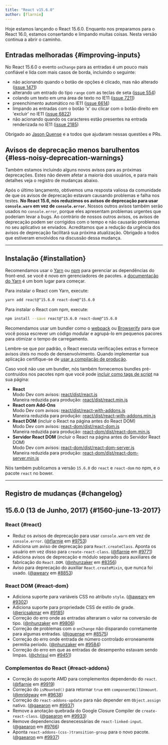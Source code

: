 ```yaml
---
title: "React v15.6.0"
author: [flarnie]
---
```


Hoje estamos lançando o React 15.6.0. Enquanto nos preparamos para o React 16.0, estamos consertando e limpando muitas coisas. Nesta versão continua a abrir o caminho.

## Entradas melhoradas {#improving-inputs}

No React 15.6.0 o evento `onChange` para as entradas é um pouco mais confiável e lida com mais casos de borda, incluindo o seguinte:

* não acionando quando o botão de opções é clicado, mas não alterado ([issue 1471](https://github.com/facebook/react/issues/1471))
* alterando um entrado do tipo `range` com as teclas de seta ([issue 554](https://github.com/facebook/react/issues/554))
* colando um texto em uma área de texto no IE11 ([issue 7211](https://github.com/facebook/react/issues/7211))
* preenchimento automático no IE11 ([issue 6614](https://github.com/facebook/react/issues/6614))
* limpando as entradas com o botão 'x' ou clicar com o botão direito em 'excluir' no IE11 ([issue 6822](https://github.com/facebook/react/issues/6822))
* não acionando quando os caracteres estão presentes na entrada renderizada no IE11 ([issue 2185](https://github.com/facebook/react/issues/2185))

Obrigado ao [Jason Quense](https://github.com/jquense) e a todos que ajudaram nessas questões e PRs.

## Avisos de deprecação menos barulhentos {#less-noisy-deprecation-warnings}

Também estamos incluindo alguns novos avisos para as próximas deprecações. Estes não devem afetar a maioria dos usuários, e para mais detalhes veja o registro de mudanças abaixo.

Após o último lançamento, obtivemos uma resposta valiosa da comunidade de que os avisos de deprecação estavam causando problemas e falha nos testes. **No React 15.6, nós reduzimos os avisos de deprecação para usar `console.warn` em vez de `console.error`.** Nossos outros avisos também serão usados no `console.error`, porque eles apresentam problemas urgentes que poderiam levar a bugs. Ao contrário de nossos outros avisos, os avisos de deprecação podem ser corrigidos com o tempo e não causarão problemas no seu aplicativo se enviados. Acreditamos que a redução da urgência dos avisos de deprecação facilitará sua próxima atualização. Obrigado a todos que estiveram envolvidos na discussão dessa mudança.

---

## Instalação {#installation}

Recomendamos usar o [Yarn](https://yarnpkg.com/) ou [npm](https://www.npmjs.com/) para gerenciar as dependências do front-end. se você é novo em gerenciadores de pacotes. a [documentação do Yarn](https://yarnpkg.com/en/docs/getting-started) é um bom lugar para começar.

Para instalar o React com Yarn, execute:

```bash
yarn add react@^15.6.0 react-dom@^15.6.0
```

Para instalar o React com npm, execute:

```bash
npm install --save react@^15.6.0 react-dom@^15.6.0
```

Recomendamos usar um bundler como o [webpack](https://webpack.js.org/) ou [Browserify](http://browserify.org/) para que você possa escrever um código modular e agrupá-lo em pequenos pacores para otimizar o tempo de carregamento.

Lembre-se que por padrão, o React executa verificações extras e fornece avisos úteis no modo de densenvolvimento. Quando implementar sua aplicação certifique-se de [usar a compilação de produção](/docs/optimizing-performance.html#use-the-production-build).

Caso você não use um bundler, nós também fornecemos bundles pré-contruídos nos pacotes npm que você pode [incluir como tags de script](/docs/installation.html#using-a-cdn) na sua página:

* **React**<br/>
  Modo Dev com avisos: [react/dist/react.js](https://unpkg.com/react@15.6.0/dist/react.js)<br/>
  Maneira reduzida para produção: [react/dist/react.min.js](https://unpkg.com/react@15.6.0/dist/react.min.js)<br/>
* **React com Add-Ons**<br/>
  Modo Dev com avisos: [react/dist/react-with-addons.js](https://unpkg.com/react@15.6.0/dist/react-with-addons.js)<br/>
  Maneira reduzida para produção: [react/dist/react-with-addons.min.js](https://unpkg.com/react@15.5.0/dist/react-with-addons.min.js)<br/>
* **React DOM** (incluir o React na página antes do React DOM)<br/>
  Modo Dev com avisos: [react-dom/dist/react-dom.js](https://unpkg.com/react-dom@15.6.0/dist/react-dom.js)<br/>
  Maneira reduzida para produção: [react-dom/dist/react-dom.min.js](https://unpkg.com/react-dom@15.6.0/dist/react-dom.min.js)<br/>
* **Servidor React DOM** (incluir o React na página antes do Servidor React DOM)<br/>
  Modo Dev com avisos: [react-dom/dist/react-dom-server.js](https://unpkg.com/react-dom@15.6.0/dist/react-dom-server.js)<br/>
  Maneira reduzida para produção: [react-dom/dist/react-dom-server.min.js](https://unpkg.com/react-dom@15.6.0/dist/react-dom-server.min.js)<br/>

Nós também publicamos a versão `15.6.0` do `react` e `react-dom` no npm, e o pacote `react` no bower.

---

## Registro de mudanças {#changelog}

## 15.6.0 (13 de Junho, 2017) {#1560-june-13-2017}

### React {#react}

* Reduz os avisos de deprecação para usar `console.warn` em vez de `console.error`. ([@flarnie](https://github.com/flarnie) em [#9753](https://github.com/facebook/react/pull/9753))
* Adiciona um aviso de deprecação para `React.createClass`. Aponta os usuário em vez disso para `create-react-class`. ([@flarnie](https://github.com/flarnie) em [#9771](https://github.com/facebook/react/pull/9771))
* Adiciona avisos de deprecação e módulo separado para auxiliares de fabricação do `React.DOM`. ([@nhunzaker](https://github.com/nhunzaker) em [#8356](https://github.com/facebook/react/pull/8356))
* Aviso para deprecação do auxiliar `React.createMixin`, que nunca foi usado. ([@aweary](https://github.com/aweary) em [#8853](https://github.com/facebook/react/pull/8853))

### React DOM {#react-dom}

* Adiciona suporte para variáveis CSS no atributo `style`. ([@aweary](https://github.com/aweary) em [#9302](https://github.com/facebook/react/pull/9302))
* Adiciona suporte para propriedade CSS de estilo de grade. ([@ericsakmar](https://github.com/ericsakmar) em [#9185](https://github.com/facebook/react/pull/9185))
* Correção do erro onde as entradas alteraram o valor na conversão de tipo. ([@nhunzaker](https://github.com/mhunzaker) em [#9806](https://github.com/facebook/react/pull/9806))
* Correção de problemas com o `onChange` não disparando corretamente para algumas entradas. ([@jquense](https://github.com/jquense) em [#8575](https://github.com/facebook/react/pull/8575))
* Correção do erro onde entrada de número controlado erroneamente permitia período. ([@nhunzaker](https://github.com/nhunzaker) em [#9584](https://github.com/facebook/react/pull/9584))
* Correção do erro em que as entradas de desempenho estavam sendo limpas. ([@chrisui](https://github.com/chrisui) em [#9451](https://github.com/facebook/react/pull/9451))

### Complementos do React {#react-addons}

* Correção do suporte AMD para complementos dependendo do `react`. ([@flarnie](https://github.com/flarnie) em [#9919](https://github.com/facebook/react/issues/9919))
* Correção do `isMounted()` para retornar `true` em `componentWillUnmount`. ([@mridgway](https://github.com/mridgway) em [#9638](https://github.com/facebook/react/issues/9638))
* Correção do `react-addons-update` para não depender em `Object.assign` nativo. ([@gaearon](https://github.com/gaearon) em [#9937](https://github.com/facebook/react/pull/9937))
* Remove a anotação quebrada do Google Closure Compiler de `create-react-class`. ([@gaearon](https://github.com/gaearon) em [#9933](https://github.com/facebook/react/pull/9933))
* Remove dependencias desnecessárias de `react-linked-input`. ([@gaearon](https://github.com/gaearon) em [#9766](https://github.com/facebook/react/pull/9766))
* Aponta `react-addons-(css-)transition-group` para o novo pacote. ([@gaearon](https://github.com/gaearon) em [#9937](https://github.com/facebook/react/pull/9937))
